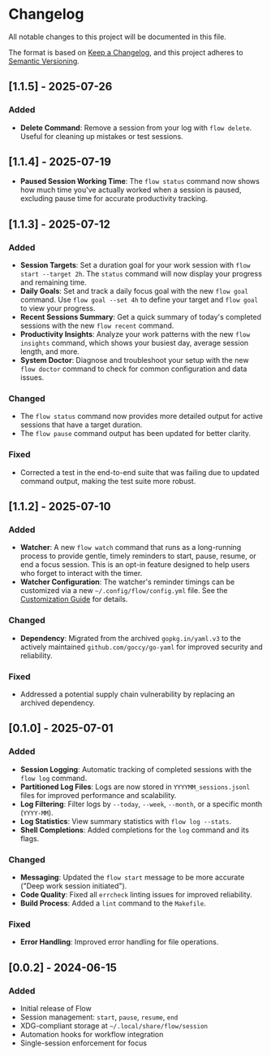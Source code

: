 # Changelog

All notable changes to this project will be documented in this file.

The format is based on [Keep a Changelog](https://keepachangelog.com/en/1.0.0/),
and this project adheres to [Semantic Versioning](https://semver.org/spec/v2.0.0.html).

## [1.1.5] - 2025-07-26

### Added

- **Delete Command**: Remove a session from your log with `flow delete`. Useful for cleaning up mistakes or test sessions.

## [1.1.4] - 2025-07-19

- **Paused Session Working Time**: The `flow status` command now shows how much time you've actually worked when a session is paused, excluding pause time for accurate productivity tracking.

## [1.1.3] - 2025-07-12

### Added

- **Session Targets**: Set a duration goal for your work session with `flow start --target 2h`. The `status` command will now display your progress and remaining time.
- **Daily Goals**: Set and track a daily focus goal with the new `flow goal` command. Use `flow goal --set 4h` to define your target and `flow goal` to view your progress.
- **Recent Sessions Summary**: Get a quick summary of today's completed sessions with the new `flow recent` command.
- **Productivity Insights**: Analyze your work patterns with the new `flow insights` command, which shows your busiest day, average session length, and more.
- **System Doctor**: Diagnose and troubleshoot your setup with the new `flow doctor` command to check for common configuration and data issues.

### Changed

- The `flow status` command now provides more detailed output for active sessions that have a target duration.
- The `flow pause` command output has been updated for better clarity.

### Fixed

- Corrected a test in the end-to-end suite that was failing due to updated command output, making the test suite more robust.

## [1.1.2] - 2025-07-10

### Added

- **Watcher**: A new `flow watch` command that runs as a long-running process to provide gentle, timely reminders to start, pause, resume, or end a focus session. This is an opt-in feature designed to help users who forget to interact with the timer.
- **Watcher Configuration**: The watcher's reminder timings can be customized via a new `~/.config/flow/config.yml` file. See the [Customization Guide](docs/CUSTOMIZATION.md) for details.

### Changed

- **Dependency**: Migrated from the archived `gopkg.in/yaml.v3` to the actively maintained `github.com/goccy/go-yaml` for improved security and reliability.

### Fixed

- Addressed a potential supply chain vulnerability by replacing an archived dependency.

## [0.1.0] - 2025-07-01

### Added

- **Session Logging**: Automatic tracking of completed sessions with the `flow log` command.
- **Partitioned Log Files**: Logs are now stored in `YYYYMM_sessions.jsonl` files for improved performance and scalability.
- **Log Filtering**: Filter logs by `--today`, `--week`, `--month`, or a specific month (`YYYY-MM`).
- **Log Statistics**: View summary statistics with `flow log --stats`.
- **Shell Completions**: Added completions for the `log` command and its flags.

### Changed

- **Messaging**: Updated the `flow start` message to be more accurate ("Deep work session initiated").
- **Code Quality**: Fixed all `errcheck` linting issues for improved reliability.
- **Build Process**: Added a `lint` command to the `Makefile`.

### Fixed

- **Error Handling**: Improved error handling for file operations.

## [0.0.2] - 2024-06-15

### Added

- Initial release of Flow
- Session management: `start`, `pause`, `resume`, `end`
- XDG-compliant storage at `~/.local/share/flow/session`
- Automation hooks for workflow integration
- Single-session enforcement for focus
